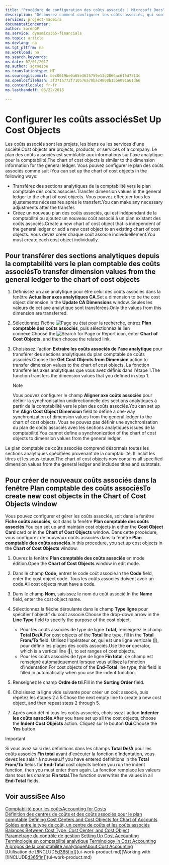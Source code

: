 ```yaml
---
title: "Procédure de configuration des coûts associés | Microsoft Docs"
description: "Découvrez comment configurer les coûts associés, qui sont similaires aux axes analytiques pour la comptabilité."
services: project-madeira
documentationcenter: 
author: SorenGP
ms.service: dynamics365-financials
ms.topic: article
ms.devlang: na
ms.tgt_pltfrm: na
ms.workload: na
ms.search.keywords: 
ms.date: 07/01/2017
ms.author: sgroespe
ms.translationtype: HT
ms.sourcegitcommit: bec0619be0a65e3625759e13d2866ac615d7513c
ms.openlocfilehash: 3f371a772f710576a70bac4808b15be091a61d66
ms.contentlocale: fr-fr
ms.lasthandoff: 03/22/2018

---
```

# <a name="set-up-cost-objects"></a><span data-ttu-id="bf421-103">Configurer les coûts associés</span><span class="sxs-lookup"><span data-stu-id="bf421-103">Set Up Cost Objects</span></span>
<span data-ttu-id="bf421-104">Les coûts associés sont les projets, les biens ou les services d'une société.</span><span class="sxs-lookup"><span data-stu-id="bf421-104">Cost objects are projects, products, or services of a company.</span></span> <span data-ttu-id="bf421-105">Le plan des coûts associés est semblable aux informations sur l'axe analytique pour la comptabilité.</span><span class="sxs-lookup"><span data-stu-id="bf421-105">The chart of cost objects is similar to the dimension information for the general ledger.</span></span> <span data-ttu-id="bf421-106">Vous pouvez configurer le plan des coûts associés comme suit :</span><span class="sxs-lookup"><span data-stu-id="bf421-106">You can set up the chart of cost objects in the following ways:</span></span>  

* <span data-ttu-id="bf421-107">Transférez des sections analytiques de la comptabilité vers le plan comptable des coûts associés.</span><span class="sxs-lookup"><span data-stu-id="bf421-107">Transfer dimension values in the general ledger to the chart of cost objects.</span></span> <span data-ttu-id="bf421-108">Vous pouvez effectuer tous les ajustements nécessaires après le transfert.</span><span class="sxs-lookup"><span data-stu-id="bf421-108">You can make any necessary adjustments after the transfer.</span></span>  
* <span data-ttu-id="bf421-109">Créez un nouveau plan des coûts associés, qui est indépendant de la comptabilité ou ajoutez un nouveau coût associé à un plan existant des coûts associés.</span><span class="sxs-lookup"><span data-stu-id="bf421-109">Create a new chart of cost object that is independent of the general ledger or add a new cost object to an existing chart of cost objects.</span></span> <span data-ttu-id="bf421-110">Vous devez créer chaque coût associé individuellement.</span><span class="sxs-lookup"><span data-stu-id="bf421-110">You must create each cost object individually.</span></span>  

## <a name="to-transfer-dimension-values-from-the-general-ledger-to-the-chart-of-cost-objects"></a><span data-ttu-id="bf421-111">Pour transférer des sections analytiques depuis la comptabilité vers le plan comptable des coûts associés</span><span class="sxs-lookup"><span data-stu-id="bf421-111">To transfer dimension values from the general ledger to the chart of cost objects</span></span>  
1.  <span data-ttu-id="bf421-112">Définissez un axe analytique pour être celui des coûts associés dans la fenêtre **Actualiser axes analytiques CA**.</span><span class="sxs-lookup"><span data-stu-id="bf421-112">Set a dimension to be the cost object dimension in the **Update CA Dimensions** window.</span></span> <span data-ttu-id="bf421-113">Seules les valeurs de cet axe analytique sont transférées.</span><span class="sxs-lookup"><span data-stu-id="bf421-113">Only the values from this dimension are transferred.</span></span>  
2.  <span data-ttu-id="bf421-114">Sélectionnez l'icône ![Page ou état pour la recherche](media/ui-search/search_small.png "icône Page ou état pour la recherche"), entrez **Plan comptable des coûts associés**, puis sélectionnez le lien connexe.</span><span class="sxs-lookup"><span data-stu-id="bf421-114">Choose the ![Search for Page or Report](media/ui-search/search_small.png "Search for Page or Report icon") icon, enter **Chart of Cost Objects**, and then choose the related link.</span></span>  
3.  <span data-ttu-id="bf421-115">Choisissez l'action **Extraire les coûts associés de l'axe analytique** pour transférer des sections analytiques du plan comptable de coûts associés.</span><span class="sxs-lookup"><span data-stu-id="bf421-115">Choose the **Get Cost Objects from Dimension** action to transfer dimension values to the chart of cost objects.</span></span> <span data-ttu-id="bf421-116">La fonction transfère les axes analytiques que vous avez définis dans l'étape 1.</span><span class="sxs-lookup"><span data-stu-id="bf421-116">The function transfers the dimension values that you defined in step 1.</span></span>  

    > [!NOTE]  
    >  <span data-ttu-id="bf421-117">Vous pouvez configurer le champ **Aligner axe coûts associés** pour définir la synchronisation unidirectionnelle des sections analytiques à partir de la comptabilité vers le plan des coûts associés.</span><span class="sxs-lookup"><span data-stu-id="bf421-117">You can set up the **Align Cost Object Dimension**  field to define a one-way synchronization of dimension values from the general ledger to the chart of cost objects.</span></span> <span data-ttu-id="bf421-118">Vous ne pouvez pas définir une synchronisation du plan de coûts associés avec les sections analytiques issues de la comptabilité.</span><span class="sxs-lookup"><span data-stu-id="bf421-118">You cannot define a synchronization of the chart of cost objects to dimension values from the general ledger.</span></span>  

<span data-ttu-id="bf421-119">Le plan comptable de coûts associés comprend désormais toutes les sections analytiques spécifiées provenant de la comptabilité. Il inclut les titres et les sous-totaux.</span><span class="sxs-lookup"><span data-stu-id="bf421-119">The chart of cost objects now contains all specified dimension values from the general ledger and includes titles and subtotals.</span></span>  

## <a name="to-create-new-cost-objects-in-the-chart-of-cost-objects-window"></a><span data-ttu-id="bf421-120">Pour créer de nouveaux coûts associés dans la fenêtre Plan comptable des coûts associés</span><span class="sxs-lookup"><span data-stu-id="bf421-120">To create new cost objects in the Chart of Cost Objects window</span></span>  
<span data-ttu-id="bf421-121">Vous pouvez configurer et gérer les coûts associés, soit dans la fenêtre **Fiche coûts associés**, soit dans la fenêtre **Plan comptable des coûts associés**.</span><span class="sxs-lookup"><span data-stu-id="bf421-121">You can set up and maintain cost objects in either the **Cost Object Card** card or in the **Chart of Cost Objects** window.</span></span> <span data-ttu-id="bf421-122">Dans cette procédure, vous configurez de nouveaux coûts associés dans la fenêtre **Plan comptable des coûts associés**.</span><span class="sxs-lookup"><span data-stu-id="bf421-122">In this procedure, you set up cost objects in the **Chart of Cost Objects** window.</span></span>  

1.  <span data-ttu-id="bf421-123">Ouvrez la fenêtre **Plan comptable des coûts associés** en mode édition.</span><span class="sxs-lookup"><span data-stu-id="bf421-123">Open the **Chart of Cost Objects** window in edit mode.</span></span>  
2.  <span data-ttu-id="bf421-124">Dans le champ **Code**, entrez le code coût associé.</span><span class="sxs-lookup"><span data-stu-id="bf421-124">In the **Code** field, enter the cost object code.</span></span> <span data-ttu-id="bf421-125">Tous les coûts associés doivent avoir un code.</span><span class="sxs-lookup"><span data-stu-id="bf421-125">All cost objects must have a code.</span></span>  
3.  <span data-ttu-id="bf421-126">Dans le champ **Nom**, saisissez le nom du coût associé.</span><span class="sxs-lookup"><span data-stu-id="bf421-126">In the **Name** field, enter the cost object name.</span></span>  
4.  <span data-ttu-id="bf421-127">Sélectionnez la flèche déroulante dans le champ **Type ligne** pour spécifier l'objectif du coût associé.</span><span class="sxs-lookup"><span data-stu-id="bf421-127">Choose the drop-down arrow in the **Line Type** field to specify the purpose of the cost object.</span></span>  

    * <span data-ttu-id="bf421-128">Pour les coûts associés de type de ligne **Total**, renseignez le champ **Total De/À**.</span><span class="sxs-lookup"><span data-stu-id="bf421-128">For cost objects of the **Total** line type, fill in the **Total From/To** field.</span></span> <span data-ttu-id="bf421-129">Utilisez l'opérateur **or**, qui est une ligne verticale (**&#124;**), pour définir les plages des coûts associés.</span><span class="sxs-lookup"><span data-stu-id="bf421-129">Use the **or** operator, which is a vertical line (**&#124;**), to set ranges of cost objects.</span></span>  
    * <span data-ttu-id="bf421-130">Pour les coûts associés de type de ligne **Fin total**, ce champ est renseigné automatiquement lorsque vous utilisez la fonction d'indentation.</span><span class="sxs-lookup"><span data-stu-id="bf421-130">For cost objects of the **End-Total** line type, this field is filled in automatically when you use  the indent function.</span></span>  
5.  <span data-ttu-id="bf421-131">Renseignez le champ **Ordre de tri**.</span><span class="sxs-lookup"><span data-stu-id="bf421-131">Fill in the **Sorting Order** field.</span></span>  
6.  <span data-ttu-id="bf421-132">Choisissez la ligne vide suivante pour créer un coût associé, puis répétez les étapes 2 à 5.</span><span class="sxs-lookup"><span data-stu-id="bf421-132">Chose the next empty line to create a new cost object, and then repeat steps 2 through 5.</span></span>  
7.  <span data-ttu-id="bf421-133">Après avoir défini tous les coûts associés, choisissez l'action **Indenter les coûts associés**.</span><span class="sxs-lookup"><span data-stu-id="bf421-133">After you have set up all the cost objects, choose the **Indent Cost Objects** action.</span></span> <span data-ttu-id="bf421-134">Cliquez sur le bouton **Oui**.</span><span class="sxs-lookup"><span data-stu-id="bf421-134">Choose the **Yes** button.</span></span>  

> [!IMPORTANT]  
>  <span data-ttu-id="bf421-135">Si vous avez saisi des définitions dans les champs **Total De/À** pour les coûts associés **Fin total** avant d'exécuter la fonction d'indentation, vous devez les saisir à nouveau.</span><span class="sxs-lookup"><span data-stu-id="bf421-135">If you have entered definitions in the **Total From/To** fields for **End-Total** cost objects before you run the indent function, then you must enter them again.</span></span> <span data-ttu-id="bf421-136">La fonction remplace les valeurs dans tous les champs **Fin total**.</span><span class="sxs-lookup"><span data-stu-id="bf421-136">The function overwrites the values in all **End-Total** fields.</span></span>  

## <a name="see-also"></a><span data-ttu-id="bf421-137">Voir aussi</span><span class="sxs-lookup"><span data-stu-id="bf421-137">See Also</span></span>  
[<span data-ttu-id="bf421-138">Comptabilité pour les coûts</span><span class="sxs-lookup"><span data-stu-id="bf421-138">Accounting for Costs</span></span>](finance-manage-cost-accounting.md)  
<span data-ttu-id="bf421-139">[Définition des centres de coûts et des coûts associés pour le plan comptable](finance-defining-cost-centers-and-cost-objects-for-chart-of-accounts.md) </span><span class="sxs-lookup"><span data-stu-id="bf421-139">[Defining Cost Centers and Cost Objects for Chart of Accounts](finance-defining-cost-centers-and-cost-objects-for-chart-of-accounts.md) </span></span>  
<span data-ttu-id="bf421-140">[Soldes entre le type de coût, un centre de coûts et les coûts associés](finance-balances-between-cost-type-cost-center-and-cost-object.md) </span><span class="sxs-lookup"><span data-stu-id="bf421-140">[Balances Between Cost Type, Cost Center, and Cost Object](finance-balances-between-cost-type-cost-center-and-cost-object.md) </span></span>  
<span data-ttu-id="bf421-141">[Paramétrage du contrôle de gestion](finance-set-up-cost-accounting.md) </span><span class="sxs-lookup"><span data-stu-id="bf421-141">[Setting Up Cost Accounting](finance-set-up-cost-accounting.md) </span></span>  
<span data-ttu-id="bf421-142">[Terminologie en comptabilité analytique](finance-terminology-in-cost-accounting.md) </span><span class="sxs-lookup"><span data-stu-id="bf421-142">[Terminology in Cost Accounting](finance-terminology-in-cost-accounting.md) </span></span>  
[<span data-ttu-id="bf421-143">À propos de la comptabilité analytique</span><span class="sxs-lookup"><span data-stu-id="bf421-143">About Cost Accounting</span></span>](finance-about-cost-accounting.md)  
<span data-ttu-id="bf421-144">[Utilisation de [!INCLUDE[d365fin](includes/d365fin_md.md)]](ui-work-product.md)</span><span class="sxs-lookup"><span data-stu-id="bf421-144">[Working with [!INCLUDE[d365fin](includes/d365fin_md.md)]](ui-work-product.md)</span></span>

